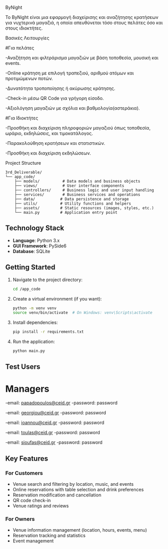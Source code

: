ByNight

Το ByNight είναι μια εφαρμογή διαχείρισης και αναζήτησης κρατήσεων για νυχτερινά μαγαζιά, η οποία απευθύνεται τόσο στους πελάτες όσο και στους ιδιοκτήτες.

Βασικές Λειτουργίες

#Για πελάτες

-Αναζήτηση και φιλτράρισμα μαγαζιών με βάση τοποθεσία, μουσική και events.

-Online κράτηση με επιλογή τραπεζιού, αριθμού ατόμων και προτιμώμενων ποτών.

-Δυνατότητα τροποποίησης ή ακύρωσης κράτησης.

-Check-in μέσω QR Code για γρήγορη είσοδο.

-Αξιολόγηση μαγαζιών με σχόλια και βαθμολογία(αστεράκια).


#Για Ιδιοκτήτες

-Προσθήκη και διαχείριση πληροφοριών μαγαζιού όπως τοποθεσία, ωράριο, εκδηλώσεις, και τιμοκατάλογος.

-Παρακολούθηση κρατήσεων και στατιστικών.

-Προσθήκη και διαχείριση εκδηλώσεων.

Project Structure

```
3rd_Deliverable/
└── app_code/
    ├── models/          # Data models and business objects
    ├── views/           # User interface components
    ├── controllers/     # Business logic and user input handling
    ├── services/        # Business services and operations
    ├── data/           # Data persistence and storage
    ├── utils/          # Utility functions and helpers
    ├── assets/         # Static resources (images, styles, etc.)
    └── main.py         # Application entry point
```

## Technology Stack

- **Language**: Python 3.x
- **GUI Framework**: PySide6
- **Database**: SQLite

## Getting Started

1. Navigate to the project directory:
   ```bash
   cd /app_code
   ```

2. Create a virtual environment (if you want):
   ```bash
   python -m venv venv
   source venv/bin/activate  # On Windows: venv\Scripts\activate
   ```

3. Install dependencies:
   ```bash
   pip install -r requirements.txt
   ```

4. Run the application:
   ```bash
   python main.py
   ```
## Test Users

# Managers
-email: papadopoulos@ceid.gr
-password: password

-email: georgiou@ceid.gr
-password: password

-email: ioannou@ceid.gr
-password: password

-email: toulas@ceid.gr
-password: password

-email: sioufas@ceid.gr
-password: password

## Key Features

### For Customers
- Venue search and filtering by location, music, and events
- Online reservations with table selection and drink preferences
- Reservation modification and cancellation
- QR code check-in
- Venue ratings and reviews

### For Owners
- Venue information management (location, hours, events, menu)
- Reservation tracking and statistics
- Event management
